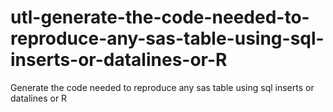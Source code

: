 # utl-generate-the-code-needed-to-reproduce-any-sas-table-using-sql-inserts-or-datalines-or-R
Generate the code needed to reproduce any sas table using sql inserts or datalines or R
